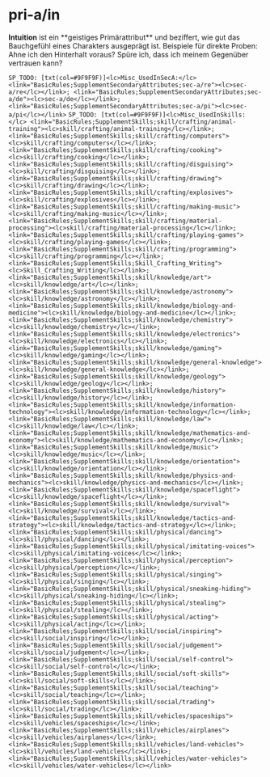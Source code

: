 # pri-a/in

**Intuition** ist ein \*\*geistiges Primärattribut\*\* und beziffert, wie gut das Bauchgefühl eines Charakters ausgeprägt ist.
Beispiele für direkte Proben: Ahne ich den Hinterhalt voraus? Spüre ich, dass ich meinem Gegenüber vertrauen kann?

`SP_TODO: [txt(col=#9F9F9F)]<lc>Misc_UsedInSecA:</lc> <link="BasicRules;SupplementSecondaryAttributes;sec-a/re"><lc>sec-a/re</lc></link>; <link="BasicRules;SupplementSecondaryAttributes;sec-a/de"><lc>sec-a/de</lc></link>; <link="BasicRules;SupplementSecondaryAttributes;sec-a/pi"><lc>sec-a/pi</lc></link>`
`SP_TODO: [txt(col=#9F9F9F)]<lc>Misc_UsedInSkills:</lc> <link="BasicRules;SupplementSkills;skill/crafting/animal-training"><lc>skill/crafting/animal-training</lc></link>; <link="BasicRules;SupplementSkills;skill/crafting/computers"><lc>skill/crafting/computers</lc></link>; <link="BasicRules;SupplementSkills;skill/crafting/cooking"><lc>skill/crafting/cooking</lc></link>; <link="BasicRules;SupplementSkills;skill/crafting/disguising"><lc>skill/crafting/disguising</lc></link>; <link="BasicRules;SupplementSkills;skill/crafting/drawing"><lc>skill/crafting/drawing</lc></link>; <link="BasicRules;SupplementSkills;skill/crafting/explosives"><lc>skill/crafting/explosives</lc></link>; <link="BasicRules;SupplementSkills;skill/crafting/making-music"><lc>skill/crafting/making-music</lc></link>; <link="BasicRules;SupplementSkills;skill/crafting/material-processing"><lc>skill/crafting/material-processing</lc></link>; <link="BasicRules;SupplementSkills;skill/crafting/playing-games"><lc>skill/crafting/playing-games</lc></link>; <link="BasicRules;SupplementSkills;skill/crafting/programming"><lc>skill/crafting/programming</lc></link>; <link="BasicRules;SupplementSkills;Skill_Crafting_Writing"><lc>Skill_Crafting_Writing</lc></link>; <link="BasicRules;SupplementSkills;skill/knowledge/art"><lc>skill/knowledge/art</lc></link>; <link="BasicRules;SupplementSkills;skill/knowledge/astronomy"><lc>skill/knowledge/astronomy</lc></link>; <link="BasicRules;SupplementSkills;skill/knowledge/biology-and-medicine"><lc>skill/knowledge/biology-and-medicine</lc></link>; <link="BasicRules;SupplementSkills;skill/knowledge/chemistry"><lc>skill/knowledge/chemistry</lc></link>; <link="BasicRules;SupplementSkills;skill/knowledge/electronics"><lc>skill/knowledge/electronics</lc></link>; <link="BasicRules;SupplementSkills;skill/knowledge/gaming"><lc>skill/knowledge/gaming</lc></link>; <link="BasicRules;SupplementSkills;skill/knowledge/general-knowledge"><lc>skill/knowledge/general-knowledge</lc></link>; <link="BasicRules;SupplementSkills;skill/knowledge/geology"><lc>skill/knowledge/geology</lc></link>; <link="BasicRules;SupplementSkills;skill/knowledge/history"><lc>skill/knowledge/history</lc></link>; <link="BasicRules;SupplementSkills;skill/knowledge/information-technology"><lc>skill/knowledge/information-technology</lc></link>; <link="BasicRules;SupplementSkills;skill/knowledge/law"><lc>skill/knowledge/law</lc></link>; <link="BasicRules;SupplementSkills;skill/knowledge/mathematics-and-economy"><lc>skill/knowledge/mathematics-and-economy</lc></link>; <link="BasicRules;SupplementSkills;skill/knowledge/music"><lc>skill/knowledge/music</lc></link>; <link="BasicRules;SupplementSkills;skill/knowledge/orientation"><lc>skill/knowledge/orientation</lc></link>; <link="BasicRules;SupplementSkills;skill/knowledge/physics-and-mechanics"><lc>skill/knowledge/physics-and-mechanics</lc></link>; <link="BasicRules;SupplementSkills;skill/knowledge/spaceflight"><lc>skill/knowledge/spaceflight</lc></link>; <link="BasicRules;SupplementSkills;skill/knowledge/survival"><lc>skill/knowledge/survival</lc></link>; <link="BasicRules;SupplementSkills;skill/knowledge/tactics-and-strategy"><lc>skill/knowledge/tactics-and-strategy</lc></link>; <link="BasicRules;SupplementSkills;skill/physical/dancing"><lc>skill/physical/dancing</lc></link>; <link="BasicRules;SupplementSkills;skill/physical/imitating-voices"><lc>skill/physical/imitating-voices</lc></link>; <link="BasicRules;SupplementSkills;skill/physical/perception"><lc>skill/physical/perception</lc></link>; <link="BasicRules;SupplementSkills;skill/physical/singing"><lc>skill/physical/singing</lc></link>; <link="BasicRules;SupplementSkills;skill/physical/sneaking-hiding"><lc>skill/physical/sneaking-hiding</lc></link>; <link="BasicRules;SupplementSkills;skill/physical/stealing"><lc>skill/physical/stealing</lc></link>; <link="BasicRules;SupplementSkills;skill/physical/acting"><lc>skill/physical/acting</lc></link>; <link="BasicRules;SupplementSkills;skill/social/inspiring"><lc>skill/social/inspiring</lc></link>; <link="BasicRules;SupplementSkills;skill/social/judgement"><lc>skill/social/judgement</lc></link>; <link="BasicRules;SupplementSkills;skill/social/self-control"><lc>skill/social/self-control</lc></link>; <link="BasicRules;SupplementSkills;skill/social/soft-skills"><lc>skill/social/soft-skills</lc></link>; <link="BasicRules;SupplementSkills;skill/social/teaching"><lc>skill/social/teaching</lc></link>; <link="BasicRules;SupplementSkills;skill/social/trading"><lc>skill/social/trading</lc></link>; <link="BasicRules;SupplementSkills;skill/vehicles/spaceships"><lc>skill/vehicles/spaceships</lc></link>; <link="BasicRules;SupplementSkills;skill/vehicles/airplanes"><lc>skill/vehicles/airplanes</lc></link>; <link="BasicRules;SupplementSkills;skill/vehicles/land-vehicles"><lc>skill/vehicles/land-vehicles</lc></link>; <link="BasicRules;SupplementSkills;skill/vehicles/water-vehicles"><lc>skill/vehicles/water-vehicles</lc></link>`

